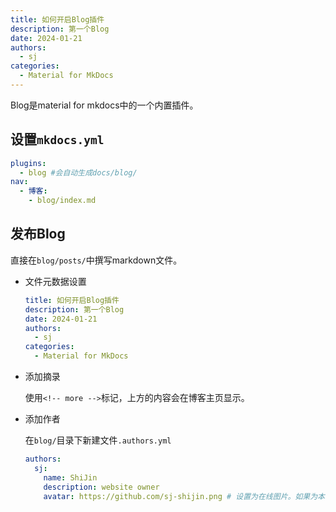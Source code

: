 ```yaml
---
title: 如何开启Blog插件
description: 第一个Blog
date: 2024-01-21
authors:
  - sj
categories:
  - Material for MkDocs
---
```


Blog是material for mkdocs中的一个内置插件。

<!-- more -->

## 设置`mkdocs.yml`

```yaml
plugins:
  - blog #会自动生成docs/blog/
nav:
  - 博客:
    - blog/index.md
```

## 发布Blog

直接在`blog/posts/`中撰写markdown文件。

- 文件元数据设置

  ```yaml
  title: 如何开启Blog插件
  description: 第一个Blog
  date: 2024-01-21
  authors:
    - sj
  categories:
    - Material for MkDocs
  ```

- 添加摘录

  使用`<!-- more -->`标记，上方的内容会在博客主页显示。

- 添加作者

  在`blog/`目录下新建文件`.authors.yml`

  ```yaml
  authors:
    sj:
      name: ShiJin
      description: website owner
      avatar: https://github.com/sj-shijin.png # 设置为在线图片。如果为本地图片，index界面和内容界面相对路径不同，会出现找不到图片的情况。
  ```
